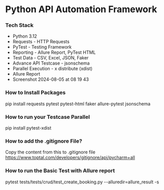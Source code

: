 # Python API Automation Framework

### Tech Stack
- Python 3.12
- Requests - HTTP Requests
- PyTest - Testing Framework
- Reporting - Allure Report, PyTest HTML
- Test Data - CSV, Excel, JSON, Faker
- Advance API Testcase - jsonschema
- Parallel Execution - x distribute (xdist)
- Allure Report
- Screenshot 2024-08-05 at 08 19 43

### How to Install Packages
 pip install requests pytest pytest-html faker allure-pytest jsonschema

### How to run your Testcase Parallel
pip install pytest-xdist

### How to add the .gitignore File?
Copy the content from this to .gitignore file https://www.toptal.com/developers/gitignore/api/pycharm+all

### How to run the Basic Test with Allure report
 pytest tests/tests/crud/test_create_booking.py  --alluredir=allure_result -s